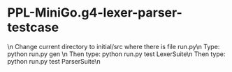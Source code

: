 # PPL-MiniGo.g4-lexer-parser-testcase
\n
 Change current directory to initial/src where there is file run.py\n
Type: python run.py gen \n
Then type: python run.py test LexerSuite\n
Then type: python run.py test ParserSuite\n


 
